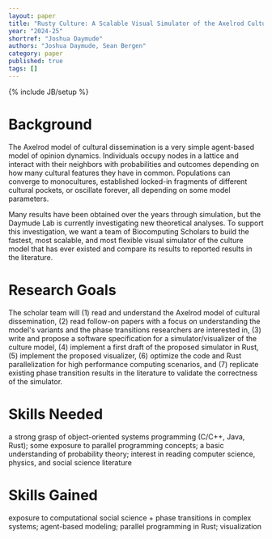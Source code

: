 ```yaml
---
layout: paper
title: "Rusty Culture: A Scalable Visual Simulator of the Axelrod Culture Model"
year: "2024-25"
shortref: "Joshua Daymude"
authors: "Joshua Daymude, Sean Bergen"
category: paper
published: true
tags: []
---
```

{% include JB/setup %}

# Background

The Axelrod model of cultural dissemination is a very simple agent-based model of opinion dynamics. Individuals occupy nodes in a lattice and interact with their neighbors with probabilities and outcomes depending on how many cultural features they have in common. Populations can converge to monocultures, established locked-in fragments of different cultural pockets, or oscillate forever, all depending on some model parameters.

Many results have been obtained over the years through simulation, but the Daymude Lab is currently investigating new theoretical analyses. To support this investigation, we want a team of Biocomputing Scholars to build the fastest, most scalable, and most flexible visual simulator of the culture model that has ever existed and compare its results to reported results in the literature.

# Research Goals

The scholar team will (1) read and understand the Axelrod model of cultural dissemination, (2) read follow-on papers with a focus on understanding the model's variants and the phase transitions researchers are interested in, (3) write and propose a software specification for a simulator/visualizer of the culture model, (4) implement a first draft of the proposed simulator in Rust, (5) implement the proposed visualizer, (6) optimize the code and Rust parallelization for high performance computing scenarios, and (7) replicate existing phase transition results in the literature to validate the correctness of the simulator.

# Skills Needed

a strong grasp of object-oriented systems programming (C/C++, Java, Rust); some exposure to parallel programming concepts; a basic understanding of probability theory; interest in reading computer science, physics, and social science literature

# Skills Gained

exposure to computational social science + phase transitions in complex systems; agent-based modeling; parallel programming in Rust; visualization
